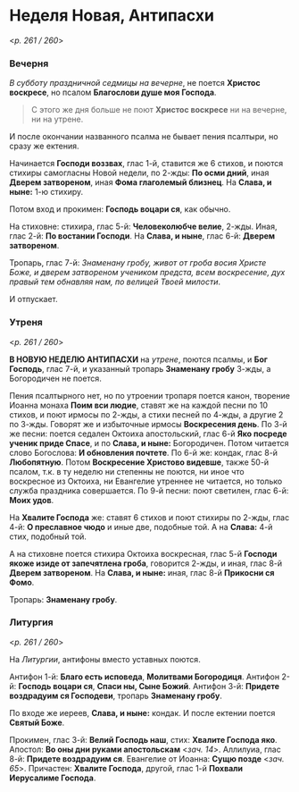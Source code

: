 
# Неделя Новая, Антипасхи

<*p. 261 / 260*>

### Вечерня

*В субботу праздничной седмицы на вечерне*, не поется **Христос воскресе**, но псалом **Благослови душе 
моя Господа**. 

> С этого же дня больше не поют **Христос воскресе** ни на вечерне, ни на утрене. 

И после окончании названного псалма не бывает пения псалтыри, но сразу же ектения.  

Начинается **Господи воззвах**, глас 1-й, ставится же 6 стихов, и поются стихиры самогласны Новой недели, 
по 2-жды: **По осми дний**, иная **Дверем затвореном**, иная **Фома глаголемый близнец**. 
На **Слава, и ныне:** 1-ю стихиру.  

Потом вход и прокимен: **Господь воцари ся**, как обычно. 

На стиховне: стихира, глас 5-й: **Человеколюбче велие**, 2-жды. Иная, глас 2-й: **По востании Господи**. 
На **Слава, и ныне**, глас 6-й: **Дверем затвореном**. 

Тропарь, глас 7-й: *Знаменану гробу, живот от гроба восия Христе Боже, и дверем затвореном учеником 
предста, всем воскресение, дух правый тем обнавляя нам, по велицей Твоей милости*. 

И отпускает.  

### Утреня

<*p. 261 / 260*>

**В НОВУЮ НЕДЕЛЮ АНТИПАСХИ** на *утрене*, поются псалмы, и **Бог Господь**, глас 7-й, и указанный тропарь 
**Знаменану гробу** 3-жды, а Богородичен не поется. 

Пения псалтырного нет, но по утроении тропаря поется канон, творение Иоанна монаха **Поим вси людие**, 
ставят же на каждой песни по 10 стихов, и поют ирмосы по 2-жды, а стихи песней по 4-жды, а другие 2 
по 3-жды. Говорят же и избыточные ирмосы **Воскресения день**. 
По 3-й же песни: поется седален Октоиха апостольский, глас 6-й **Яко посреде ученик приде Спасе**, 
и по **Слава, и ныне:** Богородичен. Потом читается слово Богослова: **И обновления почтете**. 
По 6-й же: кондак, глас 8-й **Любопятную**. Потом **Воскресение Христово видевше**, также 50-й псалом, 
т.к. в ту неделю ни степенны не поются, ни иное что воскресное из Октоиха, ни Евангелие утреннее не 
читается, но только служба праздника совершается.
По 9-й песни: поют светилен, глас 6-й: **Моих удов**.  

На **Хвалите Господа** же: ставят 6 стихов и поют стихиры по 2-жды, глас 4-й: **О преславное чюдо** и иные 
две, подобные той. А на **Слава:** 4-й стих, подобный той.   

А на стиховне поется стихира Октоиха воскресная, глас 5-й **Господи якоже изиде от запечятлена гроба**, 
говорится 2-жды, и иная, глас 8-й **Дверем затвореном**. На **Слава, и ныне:** иная, глас 8-й 
**Прикосни ся Фомо**. 

Тропарь: **Знаменану гробу**.  

### Литургия

<*p. 261 / 260*>

На *Литургии*, антифоны вместо уставных поются. 

Антифон 1-й: **Благо есть исповеда**, **Молитвами Богородиця**. 
Антифон 2-й: **Господь воцари ся**, **Спаси ны, Сыне Божий**. 
Антифон 3-й: **Придете воздрадуим ся Господеви**, тропарь **Знаменану гробу**. 

По входе же иереев, **Слава, и ныне:** кондак. И после ектении поется **Святый Боже**. 

Прокимен, глас 3-й: **Велий Господь наш**, стих: **Хвалите Господа яко**. 
Апостол: **Во оны дни руками апостольскам** <*зач. 14*>.
Аллилуиа, глас 8-й: **Придете воздрадуим ся**. 
Евангелие от Иоанна: **Сущю позде** <*зач. 65*>.
Причастен: **Хвалите Господа**, другой, глас 1-й **Похвали Иерусалиме Господа**. 
